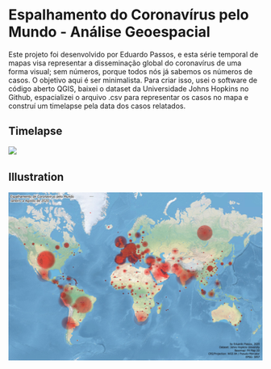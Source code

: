 # Espalhamento do Coronavírus pelo Mundo - Análise Geoespacial

Este projeto foi desenvolvido por Eduardo Passos, e esta série temporal de mapas visa representar a disseminação global do coronavírus de uma forma visual; sem números, porque todos nós já sabemos os números de casos. O objetivo aqui é ser minimalista. Para criar isso, usei o software de código aberto QGIS, baixei o dataset da Universidade Johns Hopkins no Github, espacializei o arquivo .csv para representar os casos no mapa e construí um timelapse pela data dos casos relatados.

## Timelapse
<img src="export/coronavirus-worldwide-spread.gif">

## Illustration
<img src="export/coronavirus-worldwide-spread.jpg">
